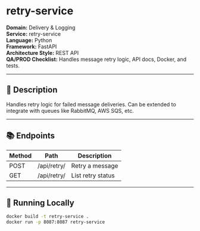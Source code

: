 # retry-service

**Domain:** Delivery & Logging  
**Service:** retry-service  
**Language:** Python  
**Framework:** FastAPI  
**Architecture Style:** REST API  
**QA/PROD Checklist:** Handles message retry logic, API docs, Docker, and tests.

---

## 📝 Description

Handles retry logic for failed message deliveries. Can be extended to integrate with queues like RabbitMQ, AWS SQS, etc.

---

## 📚 Endpoints

| Method | Path    | Description         |
|--------|---------|---------------------|
| POST   | /api/retry/ | Retry a message   |
| GET    | /api/retry/ | List retry status |

---

## 🚀 Running Locally

```bash
docker build -t retry-service .
docker run -p 8087:8087 retry-service
